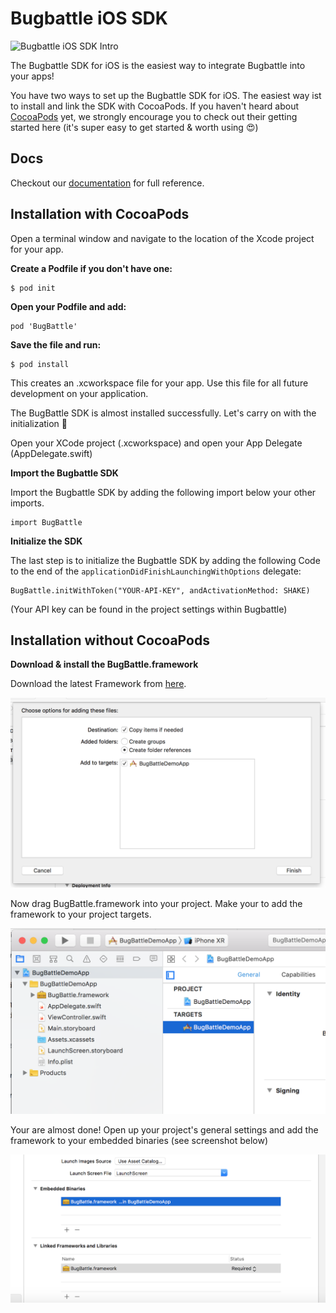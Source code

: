 # Bugbattle iOS SDK

![Bugbattle iOS SDK Intro](https://github.com/BugBattle/iOS-SDK/blob/master/imgs/bugbattle-intro.png)

The Bugbattle SDK for iOS is the easiest way to integrate Bugbattle into your apps!

You have two ways to set up the Bugbattle SDK for iOS. The easiest way ist to install and link the SDK with CocoaPods. If you haven't heard about [CocoaPods](https://cocoapods.org) yet, we strongly encourage you to check out their getting started here (it's super easy to get started & worth using 😍)

## Docs

Checkout our [documentation](https://docs.bugbattle.io/docs/ios-sdk) for full reference.

## Installation with CocoaPods

Open a terminal window and navigate to the location of the Xcode project for your app.

**Create a Podfile if you don't have one:**

```
$ pod init
```

**Open your Podfile and add:**

```
pod 'BugBattle'
```

**Save the file and run:**

```
$ pod install
```

This creates an .xcworkspace file for your app. Use this file for all future development on your application.

The BugBattle SDK is almost installed successfully.
Let's carry on with the initialization 🎉

Open your XCode project (.xcworkspace) and open your App Delegate (AppDelegate.swift)


**Import the Bugbattle SDK**

Import the Bugbattle SDK by adding the following import below your other imports.

```
import BugBattle
```

**Initialize the SDK**

The last step is to initialize the Bugbattle SDK by adding the following Code to the end of the ```applicationDidFinishLaunchingWithOptions``` delegate:

```
BugBattle.initWithToken("YOUR-API-KEY", andActivationMethod: SHAKE)
```

(Your API key can be found in the project settings within Bugbattle)

## Installation without CocoaPods

**Download & install the BugBattle.framework**

Download the latest Framework from [here](https://github.com/BugBattle/BugBattle-iOS-SDK/releases).

![BugBattle iOS SDK Add Framework](https://github.com/BugBattle/BugBattle-iOS-SDK/blob/master/imgs/addframework.png)

Now drag BugBattle.framework into your project. Make your to add the framework to your project targets.

![BugBattle iOS SDK Framework Added](https://github.com/BugBattle/BugBattle-iOS-SDK/blob/master/imgs/frameworkadded.png)

Your are almost done! Open up your project's general settings and add the framework to your embedded binaries (see screenshot below)

![BugBattle iOS SDK Embedded Binaries Tutorial](https://github.com/BugBattle/BugBattle-iOS-SDK/blob/master/imgs/embeddedbinaries.png)
